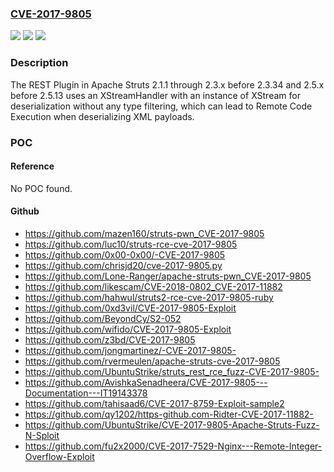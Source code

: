 ### [CVE-2017-9805](https://cve.mitre.org/cgi-bin/cvename.cgi?name=CVE-2017-9805)
![](https://img.shields.io/static/v1?label=Product&message=Apache%20Struts&color=blue)
![](https://img.shields.io/static/v1?label=Version&message=n%2Fa&color=blue)
![](https://img.shields.io/static/v1?label=Vulnerability&message=RCE&color=brighgreen)

### Description

The REST Plugin in Apache Struts 2.1.1 through 2.3.x before 2.3.34 and 2.5.x before 2.5.13 uses an XStreamHandler with an instance of XStream for deserialization without any type filtering, which can lead to Remote Code Execution when deserializing XML payloads.

### POC

#### Reference
No POC found.

#### Github
- https://github.com/mazen160/struts-pwn_CVE-2017-9805
- https://github.com/luc10/struts-rce-cve-2017-9805
- https://github.com/0x00-0x00/-CVE-2017-9805
- https://github.com/chrisjd20/cve-2017-9805.py
- https://github.com/Lone-Ranger/apache-struts-pwn_CVE-2017-9805
- https://github.com/likescam/CVE-2018-0802_CVE-2017-11882
- https://github.com/hahwul/struts2-rce-cve-2017-9805-ruby
- https://github.com/0xd3vil/CVE-2017-9805-Exploit
- https://github.com/BeyondCy/S2-052
- https://github.com/wifido/CVE-2017-9805-Exploit
- https://github.com/z3bd/CVE-2017-9805
- https://github.com/jongmartinez/-CVE-2017-9805-
- https://github.com/rvermeulen/apache-struts-cve-2017-9805
- https://github.com/UbuntuStrike/struts_rest_rce_fuzz-CVE-2017-9805-
- https://github.com/AvishkaSenadheera/CVE-2017-9805---Documentation---IT19143378
- https://github.com/tahisaad6/CVE-2017-8759-Exploit-sample2
- https://github.com/qy1202/https-github.com-Ridter-CVE-2017-11882-
- https://github.com/UbuntuStrike/CVE-2017-9805-Apache-Struts-Fuzz-N-Sploit
- https://github.com/fu2x2000/CVE-2017-7529-Nginx---Remote-Integer-Overflow-Exploit


